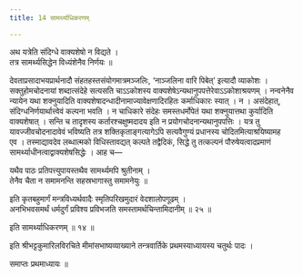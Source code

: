 ```yaml
---
title: 14 सामर्थ्याधिकरणम्

---
```


अथ यत्रेति संदिग्धे वाक्यशेषो न विद्यते ।  
तत्र सामर्थ्यसिद्धेन विध्यंशेनैव निर्णयः ॥  


देवताप्रसादाभयप्रार्थनादौ संहतहस्तसंयोगमात्रमञ्जलिः, ‘नाञ्जलिना वारि पिबेत्’ इत्यादौ व्याकोशः । सक्तुहोमचोदनायां शब्दात्संदेहे सत्यसति चाऽऽकोशस्य वाक्यशेषेऽन्यथानुपपत्तेरेवाऽऽकोशाश्रयणम् । नन्वनेनैव न्यायेन यथा शक्नुयादिति वाक्यशेषादन्धादीनामाज्यावेक्षणादिरहितः कर्माधिकारः स्यात् । न । असंदेहात्, संदिग्धनिर्णयार्थात्त्वेवं कल्पना भवति । न चाधिकारे संदेहः समस्तधर्मोपेतं यथा शक्नुयात्तथा कुर्यादिति वाक्यशेषात् । सन्ति च तादृशस्य कर्तारश्चक्षुष्मदादय इति न प्रयोगचोदनान्यथानुपपत्तिः । यत्र तु यावज्जीवचोदनादावेवं भविष्यति तत्र शक्तिकृताङ्गत्यागेऽपि  सत्यवैगुण्यं प्रधानस्य चोदितमित्याश्रयिष्यामह एव । तस्माद्यावदेव लब्धात्मको विधिस्तावद्यत् कल्पते तद्वैदिकं, सिद्धे तु तत्कल्पनं पौरुषेयत्वादप्रमाणं सामर्थ्याधीनत्वाद्वाक्यशेषसिद्धेः । आह च—

यथैव पाठः प्रतिपत्त्युपायस्तथैव सामर्थ्यमपि श्रुतीनाम् ।  
तेनैव चैता न समामनन्ति सहस्रभागास्तु समामनेयुः ॥  


इति कृतबहुमार्गं मन्त्रविध्यर्थवादैः स्मृतिपरिखमुदारं वेदशालोपगूढम् ।  
अनभिभवसमर्थं धर्मदुर्गं प्रविश्य प्रविभजति समस्तामर्थचिन्तामिदानीम् ॥ २५ ॥  


इति सामर्थ्याधिकरणम् ॥ १४ ॥

इति श्रीभट्टकुमारिलविरचिते मीमांसभाष्यव्याख्याने तन्त्रवार्तिके प्रथमस्याध्यायस्य चतुर्थः पादः ।

समाप्तः प्रथमाध्यायः ॥